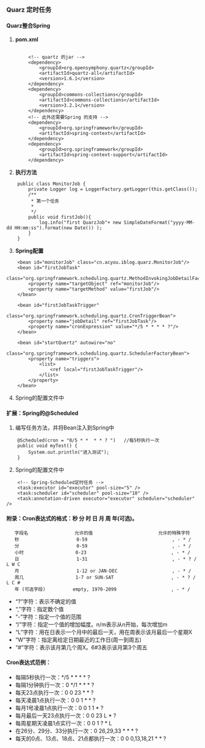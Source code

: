 ### Quarz 定时任务
#### Quarz整合Spring
1. **pom.xml**
```

        <!-- quartz 的jar -->
        <dependency>
            <groupId>org.opensymphony.quartz</groupId>
            <artifactId>quartz-all</artifactId>
            <version>1.6.1</version>
        </dependency>
        <dependency>
            <groupId>commons-collections</groupId>
            <artifactId>commons-collections</artifactId>
            <version>3.2.1</version>
        </dependency>
        <!-- 此外还需要Spring 的支持 -->
        <dependency>
            <groupId>org.springframework</groupId>
            <artifactId>spring-context</artifactId>
        </dependency>
        <dependency>
            <groupId>org.springframework</groupId>
            <artifactId>spring-context-support</artifactId>
        </dependency>
```
2. **执行方法**
```
    public class MonitorJob {
        private Logger log = LoggerFactory.getLogger(this.getClass());
        /**
         * 第一个任务
         *
         */
        public void firstJob(){
            log.info("first QuarzJob"+ new SimpleDateFormat("yyyy-MM-dd HH:mm:ss").format(new Date()) );
        }
    }
```
3. **Spring配置**
```
    <bean id="monitorJob" class="cn.acyou.iblog.quarz.MonitorJob"/>
    <bean id="firstJobTask"
          class="org.springframework.scheduling.quartz.MethodInvokingJobDetailFactoryBean">
        <property name="targetObject" ref="monitorJob"/>
        <property name="targetMethod" value="firstJob"/>
    </bean>

    <bean id="firstJobTaskTrigger"
          class="org.springframework.scheduling.quartz.CronTriggerBean">
        <property name="jobDetail" ref="firstJobTask"/>
        <property name="cronExpression" value="*/5 * * * * ?"/>
    </bean>

    <bean id="startQuertz" autowire="no"
          class="org.springframework.scheduling.quartz.SchedulerFactoryBean">
        <property name="triggers">
            <list>
                <ref local="firstJobTaskTrigger"/>
            </list>
        </property>
    </bean>
```
4. Spring的配置文件中
    <!-- Quarz定时任务 -->
    <import resource="classpath*:applicationContext-quarz.xml"/>

#### 扩展：Spring的@Scheduled
1. 编写任务方法，并将Bean注入到Spring中
```
    @Scheduled(cron = "0/5 * *  * * ? ")   //每5秒执行一次
    public void myTest() {
        System.out.println("进入测试");
    }
```
2. Spring的配置文件中
```
    <!-- Spring-Scheduled定时任务 -->
    <task:executor id="executor" pool-size="5" />
    <task:scheduler id="scheduler" pool-size="10" />
    <task:annotation-driven executor="executor" scheduler="scheduler" />
```
#### 附录：Cron表达式的格式：秒 分 时 日 月 周 年(可选)。
       字段名                 允许的值                        允许的特殊字符
       秒                     0-59                               , - * /
       分                     0-59                               , - * /
       小时                   0-23                               , - * /
       日                     1-31                               , - * ? / L W C
       月                     1-12 or JAN-DEC                    , - * /
       周几                   1-7 or SUN-SAT                     , - * ? / L C #
       年 (可选字段)          empty, 1970-2099                    , - * /

 - “?”字符：表示不确定的值
 - “,”字符：指定数个值
 - “-”字符：指定一个值的范围
 - “/”字符：指定一个值的增加幅度。n/m表示从n开始，每次增加m
 - “L”字符：用在日表示一个月中的最后一天，用在周表示该月最后一个星期X
 - “W”字符：指定离给定日期最近的工作日(周一到周五)
 - “#”字符：表示该月第几个周X。6#3表示该月第3个周五

#### Cron表达式范例：
 - 每隔5秒执行一次：*/5 * * * * ?
 - 每隔1分钟执行一次：0 */1 * * * ?
 - 每天23点执行一次：0 0 23 * * ?
 - 每天凌晨1点执行一次：0 0 1 * * ?
 - 每月1号凌晨1点执行一次：0 0 1 1 * ?
 - 每月最后一天23点执行一次：0 0 23 L * ?
 - 每周星期天凌晨1点实行一次：0 0 1 ? * L
 - 在26分、29分、33分执行一次：0 26,29,33 * * * ?
 - 每天的0点、13点、18点、21点都执行一次：0 0 0,13,18,21 * * ?